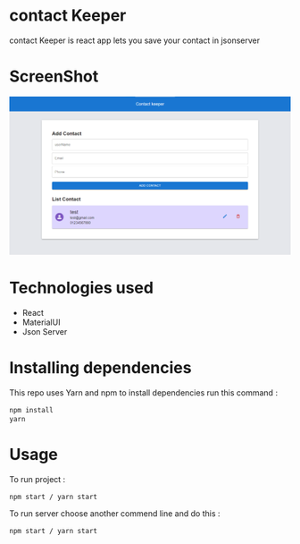 # contact Keeper

contact Keeper is react app lets you save your contact in jsonserver

# ScreenShot
![contact_home](contact.png)

# Technologies used

* React 
* MaterialUI
* Json Server

# Installing dependencies
This repo uses Yarn and npm to install dependencies run this command :

```
npm install 
yarn 
```
# Usage


To run project :
```
npm start / yarn start
```
To run server choose another commend line and do this  :
```
npm start / yarn start
```
